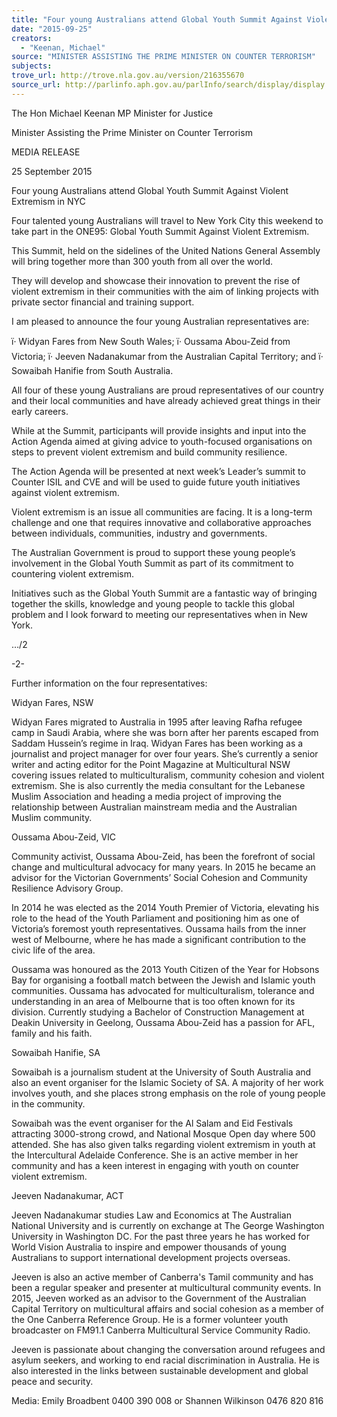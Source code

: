 ```yaml
---
title: "Four young Australians attend Global Youth Summit Against Violent Extremism in NYC"
date: "2015-09-25"
creators:
  - "Keenan, Michael"
source: "MINISTER ASSISTING THE PRIME MINISTER ON COUNTER TERRORISM"
subjects:
trove_url: http://trove.nla.gov.au/version/216355670
source_url: http://parlinfo.aph.gov.au/parlInfo/search/display/display.w3p;query=Id%3A%22media/pressrel/4096190%22
---
```


 

 The Hon Michael Keenan MP  Minister for Justice 

 Minister Assisting the Prime Minister on Counter Terrorism 

 MEDIA RELEASE 

 25 September 2015 

 Four young Australians attend Global Youth Summit Against Violent Extremism in NYC 

 Four talented young Australians will travel to New York City this weekend to take part in the ONE95:  Global Youth Summit Against Violent Extremism. 

 This Summit, held on the sidelines of the United Nations General Assembly will bring together more than  300 youth from all over the world. 

 They will develop and showcase their innovation to prevent the rise of violent extremism in their  communities with the aim of linking projects with private sector financial and training support. 

 I am pleased to announce the four young Australian representatives are: 

 ï· Widyan Fares from New South Wales;   ï· Oussama Abou-Zeid from Victoria;   ï· Jeeven Nadanakumar from the Australian Capital Territory; and   ï· Sowaibah Hanifie from South Australia.  

 All four of these young Australians are proud representatives of our country and their local communities  and have already achieved great things in their early careers. 

 While at the Summit, participants will provide insights and input into the Action Agenda aimed at giving  advice to youth-focused organisations on steps to prevent violent extremism and build community  resilience.  

 The Action Agenda will be presented at next week’s Leader’s summit to Counter ISIL and CVE and will  be used to guide future youth initiatives against violent extremism. 

 Violent extremism is an issue all communities are facing.  It is a long-term challenge and one that  requires innovative and collaborative approaches between individuals, communities, industry and  governments.  

 The Australian Government is proud to support these young people’s involvement in the Global Youth  Summit as part of its commitment to countering violent extremism. 

 Initiatives such as the Global Youth Summit are a fantastic way of bringing together the skills,  knowledge and young people to tackle this global problem and I look forward to meeting our  representatives when in New York. 

 

 …/2 

 

 

 -2- 

 Further information on the four representatives:  

 Widyan Fares, NSW  

 Widyan Fares migrated to Australia in 1995 after leaving Rafha refugee camp in Saudi Arabia, where she  was born after her parents escaped from Saddam Hussein’s regime in Iraq. Widyan Fares has been  working as a journalist and project manager for over four years. She’s currently a senior writer and acting  editor for the Point Magazine at Multicultural NSW covering issues related to multiculturalism,  community cohesion and violent extremism. She is also currently the media consultant for the Lebanese  Muslim Association and heading a media project of improving the relationship between Australian  mainstream media and the Australian Muslim community. 

 Oussama Abou-Zeid, VIC  

 Community activist, Oussama Abou-Zeid, has been the forefront of social change and multicultural  advocacy for many years.  In 2015 he became an advisor for the Victorian Governments’ Social Cohesion  and Community Resilience Advisory Group.   

 In 2014 he was elected as the 2014 Youth Premier of Victoria, elevating his role to the head of the Youth  Parliament and positioning him as one of Victoria’s foremost youth representatives. Oussama hails from  the inner west of Melbourne, where he has made a significant contribution to the civic life of the area.  

 Oussama was honoured as the 2013 Youth Citizen of the Year for Hobsons Bay for organising a football  match between the Jewish and Islamic youth communities. Oussama has advocated for multiculturalism,  tolerance and understanding in an area of Melbourne that is too often known for its division. Currently  studying a Bachelor of Construction Management at Deakin University in Geelong, Oussama Abou-Zeid  has a passion for AFL, family and his faith. 

 Sowaibah Hanifie, SA 

 Sowaibah is a journalism student at the University of South Australia and also an event organiser for the  Islamic Society of SA. A majority of her work involves youth,  and she places strong emphasis on the  role of young people in the community. 

 Sowaibah was the event organiser for the Al Salam and Eid Festivals attracting 3000-strong crowd, and  National Mosque Open day where 500 attended. She has also given talks regarding violent extremism in  youth at the Intercultural Adelaide Conference. She is an active member in her community and has a keen  interest in engaging with youth on counter violent extremism.  

 Jeeven Nadanakumar, ACT   

 Jeeven Nadanakumar studies Law and Economics at The Australian National University and is currently  on exchange at The George Washington University in Washington DC. For the past three years he has  worked for World Vision Australia to inspire and empower thousands of young Australians to support  international development projects overseas. 

 Jeeven is also an active member of Canberra's Tamil community and has been a regular speaker and  presenter at multicultural community events. In 2015, Jeeven worked as an advisor to the Government of  the Australian Capital Territory on multicultural affairs and social cohesion as a member of the One  Canberra Reference Group. He is a former volunteer youth broadcaster on FM91.1 Canberra  Multicultural Service Community Radio. 

 Jeeven is passionate about changing the conversation around refugees and asylum seekers, and working  to end racial discrimination in Australia. He is also interested in the links between sustainable  development and global peace and security. 

 Media: Emily Broadbent 0400 390 008 or Shannen Wilkinson 0476 820 816  

